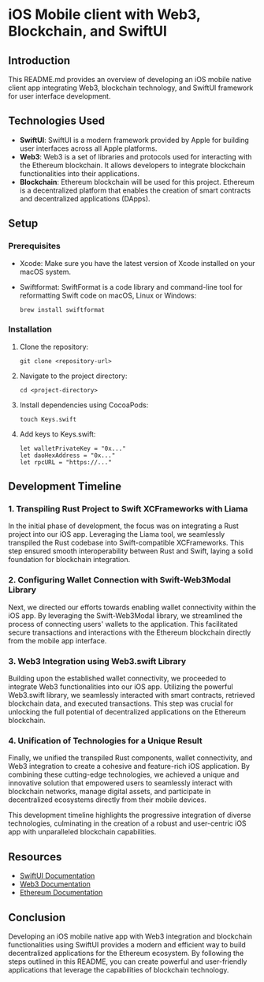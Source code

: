 
# iOS Mobile client with Web3, Blockchain, and SwiftUI

## Introduction

This README.md provides an overview of developing an iOS mobile native client app integrating Web3, blockchain technology, and SwiftUI framework for user interface development.

## Technologies Used

- **SwiftUI**: SwiftUI is a modern framework provided by Apple for building user interfaces across all Apple platforms.
- **Web3**: Web3 is a set of libraries and protocols used for interacting with the Ethereum blockchain. It allows developers to integrate blockchain functionalities into their applications.
- **Blockchain**: Ethereum blockchain will be used for this project. Ethereum is a decentralized platform that enables the creation of smart contracts and decentralized applications (DApps).

## Setup

### Prerequisites

- Xcode: Make sure you have the latest version of Xcode installed on your macOS system.
- Swiftformat: SwiftFormat is a code library and command-line tool for reformatting Swift code on macOS, Linux or Windows:

  ```
  brew install swiftformat
  ```

### Installation

1. Clone the repository:

   ```
   git clone <repository-url>
   ```

2. Navigate to the project directory:

   ```
   cd <project-directory>
   ```

3. Install dependencies using CocoaPods:

   ```
   touch Keys.swift
   ```
   
4. Add keys to Keys.swift:
  
   ```
   let walletPrivateKey = "0x..."
   let daoHexAddress = "0x..."
   let rpcURL = "https://..."
   ```

## Development Timeline

### 1. Transpiling Rust Project to Swift XCFrameworks with Liama

In the initial phase of development, the focus was on integrating a Rust project into our iOS app. Leveraging the Liama tool, we seamlessly transpiled the Rust codebase into Swift-compatible XCFrameworks. This step ensured smooth interoperability between Rust and Swift, laying a solid foundation for blockchain integration.

### 2. Configuring Wallet Connection with Swift-Web3Modal Library

Next, we directed our efforts towards enabling wallet connectivity within the iOS app. By leveraging the Swift-Web3Modal library, we streamlined the process of connecting users' wallets to the application. This facilitated secure transactions and interactions with the Ethereum blockchain directly from the mobile app interface.

### 3. Web3 Integration using Web3.swift Library

Building upon the established wallet connectivity, we proceeded to integrate Web3 functionalities into our iOS app. Utilizing the powerful Web3.swift library, we seamlessly interacted with smart contracts, retrieved blockchain data, and executed transactions. This step was crucial for unlocking the full potential of decentralized applications on the Ethereum blockchain.

### 4. Unification of Technologies for a Unique Result

Finally, we unified the transpiled Rust components, wallet connectivity, and Web3 integration to create a cohesive and feature-rich iOS application. By combining these cutting-edge technologies, we achieved a unique and innovative solution that empowered users to seamlessly interact with blockchain networks, manage digital assets, and participate in decentralized ecosystems directly from their mobile devices.

This development timeline highlights the progressive integration of diverse technologies, culminating in the creation of a robust and user-centric iOS app with unparalleled blockchain capabilities.

## Resources

- [SwiftUI Documentation](https://developer.apple.com/documentation/swiftui)
- [Web3 Documentation](https://web3js.readthedocs.io/en/v1.3.4/)
- [Ethereum Documentation](https://ethereum.org/en/developers/docs/)

## Conclusion

Developing an iOS mobile native app with Web3 integration and blockchain functionalities using SwiftUI provides a modern and efficient way to build decentralized applications for the Ethereum ecosystem. By following the steps outlined in this README, you can create powerful and user-friendly applications that leverage the capabilities of blockchain technology.
